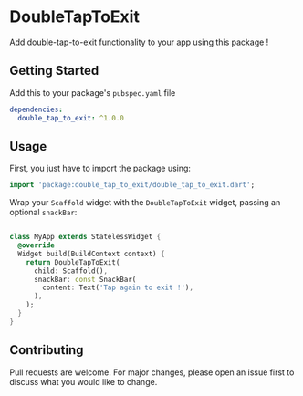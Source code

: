 # DoubleTapToExit

Add double-tap-to-exit functionality to your app using this package !

## Getting Started

Add this to your package's `pubspec.yaml` file

```yaml
dependencies:
  double_tap_to_exit: ^1.0.0
```

## Usage

First, you just have to import the package using:

```dart
import 'package:double_tap_to_exit/double_tap_to_exit.dart';
```

Wrap your `Scaffold` widget with the `DoubleTapToExit` widget, passing an optional `snackBar`:


```dart

class MyApp extends StatelessWidget {
  @override
  Widget build(BuildContext context) {
    return DoubleTapToExit(
      child: Scaffold(),
      snackBar: const SnackBar(
        content: Text('Tap again to exit !'),
      ),
    );
  }
}

```
## Contributing
Pull requests are welcome. For major changes, please open an issue first to discuss what you would like to change.
